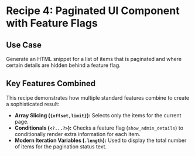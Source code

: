 # Recipe 4: Paginated UI Component with Feature Flags

## Use Case

Generate an HTML snippet for a list of items that is paginated and where certain details are hidden behind a feature flag.

## Key Features Combined

This recipe demonstrates how multiple standard features combine to create a sophisticated result:

- **Array Slicing (`{offset,limit}`):** Selects only the items for the current page.
- **Conditionals (`<?...?>`):** Checks a feature flag (`show_admin_details`) to conditionally render extra information for each item.
- **Modern Iteration Variables (`.length`):** Used to display the total number of items for the pagination status text.
